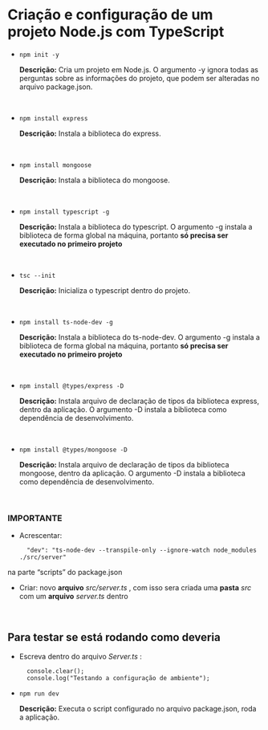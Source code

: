 <h1>Criação e configuração de um projeto Node.js com TypeScript</h1>

* `npm init -y`

     **Descrição:** Cria um projeto em Node.js. O argumento -y ignora todas as perguntas sobre as informações do projeto, que podem ser alteradas no arquivo package.json.
<br>

* `npm install express`

     **Descrição:** Instala a biblioteca do express.
<br>

* `npm install mongoose`

     **Descrição:** Instala a biblioteca do mongoose.
<br>
 
* `npm install typescript -g`

     **Descrição:** Instala a biblioteca do typescript. O argumento -g instala a biblioteca de forma global na máquina, portanto **só precisa ser executado no primeiro projeto**
<br>
 
* `tsc --init`

    **Descrição:** Inicializa o typescript dentro do projeto.
<br>
 
* `npm install ts-node-dev -g`
 
    **Descrição:** Instala a biblioteca do ts-node-dev. O argumento -g instala a biblioteca de forma global na máquina, portanto **só precisa ser executado no primeiro projeto**
<br>
 
* `npm install @types/express -D`

    **Descrição:** Instala arquivo de declaração de tipos da biblioteca express, dentro da aplicação. O argumento -D instala a biblioteca como dependência de desenvolvimento.
<br>

* `npm install @types/mongoose -D`
 
    **Descrição:** Instala arquivo de declaração de tipos da biblioteca mongoose, dentro da aplicação. O argumento -D instala a biblioteca como dependência de desenvolvimento.
<br>

<h3>IMPORTANTE</h3>

* Acrescentar: 

        "dev": "ts-node-dev --transpile-only --ignore-watch node_modules ./src/server" 
                
na parte “scripts”  do package.json
<br>


* Criar: novo **arquivo** *src/server.ts* , com isso sera criada uma **pasta** *src* com um **arquivo** *server.ts* dentro
<br>
<h2>Para testar se está rodando como deveria</h2>

* Escreva dentro do arquivo *Server.ts* : 
    
        console.clear();
        console.log("Testando a configuração de ambiente");


* `npm run dev`

    **Descrição:** Executa o script configurado no arquivo package.json, roda a aplicação.


